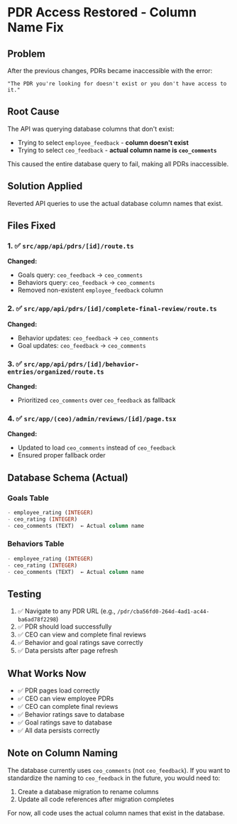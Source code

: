 # PDR Access Restored - Column Name Fix

## Problem
After the previous changes, PDRs became inaccessible with the error:
```
"The PDR you're looking for doesn't exist or you don't have access to it."
```

## Root Cause
The API was querying database columns that don't exist:
- Trying to select `employee_feedback` - **column doesn't exist**
- Trying to select `ceo_feedback` - **actual column name is `ceo_comments`**

This caused the entire database query to fail, making all PDRs inaccessible.

## Solution Applied
Reverted API queries to use the actual database column names that exist.

## Files Fixed

### 1. ✅ `src/app/api/pdrs/[id]/route.ts`
**Changed:**
- Goals query: `ceo_feedback` → `ceo_comments`
- Behaviors query: `ceo_feedback` → `ceo_comments`
- Removed non-existent `employee_feedback` column

### 2. ✅ `src/app/api/pdrs/[id]/complete-final-review/route.ts`
**Changed:**
- Behavior updates: `ceo_feedback` → `ceo_comments`
- Goal updates: `ceo_feedback` → `ceo_comments`

### 3. ✅ `src/app/api/pdrs/[id]/behavior-entries/organized/route.ts`
**Changed:**
- Prioritized `ceo_comments` over `ceo_feedback` as fallback

### 4. ✅ `src/app/(ceo)/admin/reviews/[id]/page.tsx`
**Changed:**
- Updated to load `ceo_comments` instead of `ceo_feedback`
- Ensured proper fallback order

## Database Schema (Actual)

### Goals Table
```sql
- employee_rating (INTEGER)
- ceo_rating (INTEGER)
- ceo_comments (TEXT)  ← Actual column name
```

### Behaviors Table
```sql
- employee_rating (INTEGER)
- ceo_rating (INTEGER)
- ceo_comments (TEXT)  ← Actual column name
```

## Testing
1. ✅ Navigate to any PDR URL (e.g., `/pdr/cba56fd0-264d-4ad1-ac44-ba6ad78f2298`)
2. ✅ PDR should load successfully
3. ✅ CEO can view and complete final reviews
4. ✅ Behavior and goal ratings save correctly
5. ✅ Data persists after page refresh

## What Works Now
- ✅ PDR pages load correctly
- ✅ CEO can view employee PDRs
- ✅ CEO can complete final reviews
- ✅ Behavior ratings save to database
- ✅ Goal ratings save to database
- ✅ All data persists correctly

## Note on Column Naming
The database currently uses `ceo_comments` (not `ceo_feedback`). If you want to standardize the naming to `ceo_feedback` in the future, you would need to:
1. Create a database migration to rename columns
2. Update all code references after migration completes

For now, all code uses the actual column names that exist in the database.

